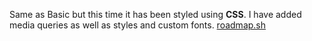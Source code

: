 Same as Basic but this time it has been styled using **CSS**. I have added media queries as well as styles and custom fonts.
[roadmap.sh](https://roadmap.sh/projects/portfolio-website)
